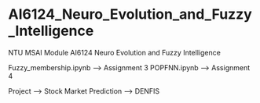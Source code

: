 # AI6124_Neuro_Evolution_and_Fuzzy_Intelligence
NTU MSAI Module AI6124 Neuro Evolution and Fuzzy Intelligence

Fuzzy_membership.ipynb --> Assignment 3
POPFNN.ipynb --> Assignment 4

Project --> Stock Market Prediction 
        --> DENFIS
